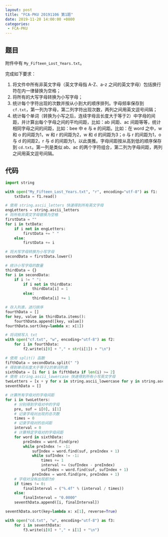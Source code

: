 ```yaml
---
layout: post
title: "FCA-PKU 20191106 第1题"
date: 2019-11-20 14:00:00 +0800
categories: 
 - FCA-PKU
---
```


## 题目

附件中有 `My_Fifteen_Lost_Years.txt`。

<!-- more -->

完成如下要求：
1. 将文件中所有非英文字母（英文字母指 A-Z、a-z 之间的英文字母）包括换行符在内一律替换为空格；
2. 将所有的大写字母转换为小写字母；
3. 统计每个字符出现的次数并按从小到大的顺序排列。字母频率保存到 `cf.txt`，第一列为字母，第二列字符出现次数，两列之间用英文逗号间隔；
4. 统计每个单词（转换为小写之后，连续字母且长度大于等于2）中字母的间距，并计算出每个字母之间的平均间距，比如：ab 间距、ac 间距等等，统计相同字母之间的间距，比如：bee 中 e 与 e 的间距。比如：在 word 之中，w 和 o 的间距为1，w 和 r 的间距为2，w 和 d 的间距为3；o 与 r 的间距为1，o 与 d 的间距2，r 与 d 的间距为1，以此类推。字母间距按从高到低的顺序保存到 `cd.txt`。第一列是类似 ab、ac 的两个字符组合，第二列为字母间距，两列之间用英文逗号间隔。

## 代码

```python
import string

with open("My_Fifteen_Lost_Years.txt", "r", encoding="utf-8") as f1:
    txtData = f1.read()

# 使用 string.ascii_letters 快速得到所有英文字母
engLetters = string.ascii_letters
# 将所有非英文字母替换为空格
firstData = ""
for i in txtData:
    if i not in engLetters:
        firstData += " "
    else:
        firstData += i

# 将大写字母转换为小写字母
secondData = firstData.lower()

# 统计小写字母的数量
thirdData = {}
for i in secondData:
    if i != " ":
        if i not in thirdData:
            thirdData[i] = 1
        else:
            thirdData[i] += 1

# 存入列表，进行排序
fourthData = []
for key, value in thirdData.items():
    fourthData.append([key, value])
fourthData.sort(key=lambda x: x[1])

# 将词频写入 txt 
with open("cf.txt", "w", encoding="utf-8") as f2:
    for i in fourthData:
        f2.write(i[0] + "," + str(i[1]) + "\n")

# 使用 split() 函数
fifthData = secondData.split(" ")
# 得到单词长度大于等于2的单词列表
sixthData = [i for i in fifthData if len(i) >= 2]
# 使用 string.ascii_lowercase 快速得到所有小写英文字母
twoLetters = [x + y for x in string.ascii_lowercase for y in string.ascii_lowercase]
seventhData = []

# 计算所有字母对的字母间距
for i in twoLetters:
    # 分别得到字母对中的字母
    pre, suf = i[0], i[1]
    # 记录字母对出现的总次数
    times = 0
    # 记录字母对的总间距
    interval = 0
    # 计算特定字母对的字母间距
    for word in sixthData:
        preIndex = word.find(pre)
        while preIndex != -1:
            sufIndex = word.find(suf, preIndex + 1)
            while sufIndex != -1:
                times += 1
                interval += (sufIndex - preIndex)
                sufIndex = word.find(suf, sufIndex + 1)
            preIndex = word.find(pre, preIndex + 1)
    # 字母对没有出现即为0
    if times != 0:
        finalInterval = ("%.4f" % (interval / times))
    else:
        finalInterval = "0.0000"
    seventhData.append([i, finalInterval])

seventhData.sort(key=lambda x: x[1], reverse=True)

with open("cd.txt", "w", encoding="utf-8") as f3:
    for i in seventhData:
        f3.write(i[0] + "," + i[1] + "\n")
```